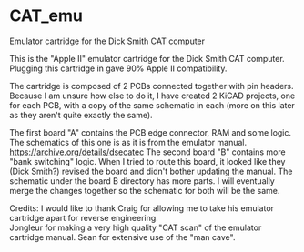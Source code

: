 # CAT_emu
Emulator cartridge for the Dick Smith CAT computer

This is the "Apple II" emulator cartridge for the Dick Smith CAT computer.  Plugging this cartridge in gave 90% Apple II compatibility.  

The cartridge is composed of 2 PCBs connected together with pin headers.  Because I am unsure how else to do it, I have created 2 KiCAD projects, one for each PCB, with a copy of the same schematic in each (more on this later as they aren't quite exactly the same).
 
The first board "A" contains the PCB edge connector, RAM and some logic.  The schematics of this one is as it is from the emulator manual. https://archive.org/details/dsecatec
The second board "B" contains more "bank switching" logic.  When I tried to route this board, it looked like they (Dick Smith?) revised the board and didn't bother updating the manual.  The schematic under the board B directory has more parts.  I will eventually merge the changes together so the schematic for both will be the same.

Credits:
I would like to thank Craig for allowing me to take his emulator cartridge apart for reverse engineering.  
Jongleur for making a very high quality "CAT scan" of the emulator cartridge manual.
Sean for extensive use of the "man cave".

